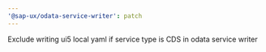 ```yaml
---
'@sap-ux/odata-service-writer': patch
---
```


Exclude writing ui5 local yaml if service type is CDS in odata service writer
